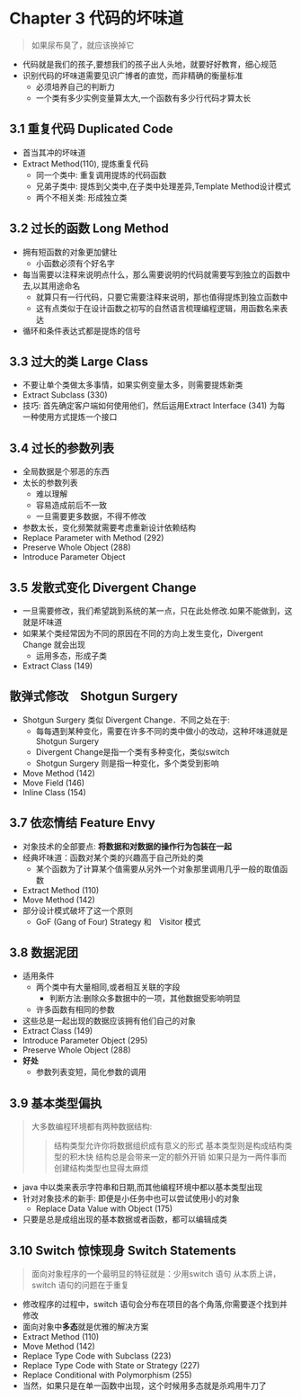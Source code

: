 # Chapter 3 代码的坏味道
> 如果尿布臭了，就应该换掉它
* 代码就是我们的孩子,要想我们的孩子出人头地，就要好好教育，细心规范
* 识别代码的坏味道需要见识广博者的直觉，而非精确的衡量标准
	* 必须培养自己的判断力
	* 一个类有多少实例变量算太大,一个函数有多少行代码才算太长

## 3.1 重复代码 Duplicated Code ##
* 首当其冲的坏味道
* Extract Method(110), 提炼重复代码
	* 同一个类中: 重复调用提炼的代码函数
	* 兄弟子类中: 提炼到父类中,在子类中处理差异,Template Method设计模式
	* 两个不相关类: 形成独立类
## 3.2 过长的函数 Long Method
* 拥有短函数的对象更加健壮
	* 小函数必须有个好名字
* 每当需要以注释来说明点什么，那么需要说明的代码就需要写到独立的函数中去,以其用途命名
	* 就算只有一行代码，只要它需要注释来说明，那也值得提炼到独立函数中
	* 这有点类似于在设计函数之初写的自然语言梳理编程逻辑，用函数名来表达
* 循环和条件表达式都是提炼的信号
## 3.3 过大的类 Large Class ##
* 不要让单个类做太多事情，如果实例变量太多，则需要提炼新类
* Extract Subclass (330) 
* 技巧: 首先确定客户端如何使用他们，然后运用Extract Interface (341) 为每一种使用方式提炼一个接口
## 3.4 过长的参数列表 ##
* 全局数据是个邪恶的东西
* 太长的参数列表
	* 难以理解
	* 容易造成前后不一致
	* 一旦需要更多数据，不得不修改
* 参数太长，变化频繁就需要考虑重新设计依赖结构
* Replace Parameter with Method (292)
* Preserve Whole Object (288)
* Introduce Parameter Object

## 3.5 发散式变化 Divergent Change ## 
* 一旦需要修改，我们希望跳到系统的某一点，只在此处修改.如果不能做到，这就是坏味道
* 如果某个类经常因为不同的原因在不同的方向上发生变化，Divergent Change 就会出现
	* 运用多态，形成子类
* Extract Class (149)

## 散弹式修改　Shotgun Surgery ##
* Shotgun Surgery 类似 Divergent Change．不同之处在于:
	* 每每遇到某种变化，需要在许多不同的类中做小的改动，这种坏味道就是Shotgun Surgery
	* Divergent Change是指一个类有多种变化，类似switch
	* Shotgun Surgery 则是指一种变化，多个类受到影响
* Move Method (142)
* Move Field (146)
* Inline Class (154)

## 3.7 依恋情结 Feature Envy ##
* 对象技术的全部要点: **将数据和对数据的操作行为包装在一起**
* 经典坏味道：函数对某个类的兴趣高于自己所处的类
	* 某个函数为了计算某个值需要从另外一个对象那里调用几乎一般的取值函数
* Extract Method (110)
* Move Method (142)
* 部分设计模式破坏了这一个原则
	* GoF (Gang of Four) Strategy 和　Visitor 模式
## 3.8 数据泥团 ##
* 适用条件
	* 两个类中有大量相同,或者相互关联的字段
		* 判断方法:删除众多数据中的一项，其他数据受影响明显
	* 许多函数有相同的参数
* 这些总是一起出现的数据应该拥有他们自己的对象
* Extract Class (149)
* Introduce Parameter Object (295)
* Preserve Whole Object (288)
* **好处**
	* 参数列表变短，简化参数的调用
	

## 3.9 基本类型偏执 ## 
> 大多数编程环境都有两种数据结构:
> > 结构类型允许你将数据组织成有意义的形式 
> > 基本类型则是构成结构类型的积木快
> 结构总是会带来一定的额外开销
> 如果只是为一两件事而创建结构类型也显得太麻烦
* java 中以类来表示字符串和日期,而其他编程环境中都以基本类型出现
* 针对对象技术的新手: 即便是小任务中也可以尝试使用小的对象
	* Replace Data Value with Object (175)
* 只要是总是成组出现的基本数据或者函数，都可以编辑成类

## 3.10 Switch 惊悚现身 Switch Statements ##
> 面向对象程序的一个最明显的特征就是：少用switch 语句
> 从本质上讲，switch 语句的问题在于重复
* 修改程序的过程中，switch 语句会分布在项目的各个角落,你需要逐个找到并修改
* 面向对象中**多态**就是优雅的解决方案
* Extract Method (110)
* Move Method (142)
* Replace Type Code with Subclass (223)
* Replace Type Code with State or Strategy (227)
* Replace Conditional with Polymorphism (255)
* 当然，如果只是在单一函数中出现，这个时候用多态就是杀鸡用牛刀了



